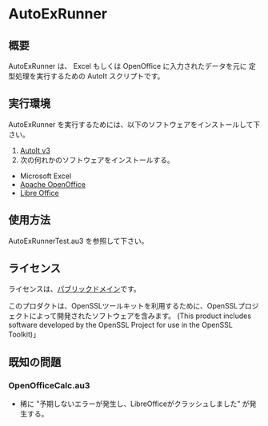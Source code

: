AutoExRunner
=============

概要
-----
AutoExRunner は、 Excel もしくは OpenOffice に入力されたデータを元に 定型処理を実行するための AutoIt スクリプトです。


実行環境
--------
AutoExRunner を実行するためには、以下のソフトウェアをインストールして下さい。

1. [AutoIt v3](http://www.autoitscript.com/site/autoit/downloads/)
2. 次の何れかのソフトウェアをインストールする。
  - Microsoft Excel
  - [Apache OpenOffice](http://www.openoffice.org/ja/)
  - [Libre Office](http://ja.libreoffice.org/home/)


使用方法
--------
AutoExRunnerTest.au3 を参照して下さい。


ライセンス
---------
ライセンスは、[パブリックドメイン](http://ja.wikipedia.org/wiki/%E3%83%91%E3%83%96%E3%83%AA%E3%83%83%E3%82%AF%E3%83%89%E3%83%A1%E3%82%A4%E3%83%B3)です。

このプロダクトは、OpenSSLツールキットを利用するために、OpenSSLプロジェクトによって開発されたソフトウェアを含みます。
(This product includes software developed by the OpenSSL Project for use in the OpenSSL Toolkit)」


既知の問題
----------
### OpenOfficeCalc.au3
- 稀に "予期しないエラーが発生し、LibreOfficeがクラッシュしました" が発生する。
